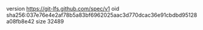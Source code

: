 version https://git-lfs.github.com/spec/v1
oid sha256:037e76e4e2af78b5a83bf6962025aac3d770dcac36e91cbdbd95128a08fb8e42
size 32489
